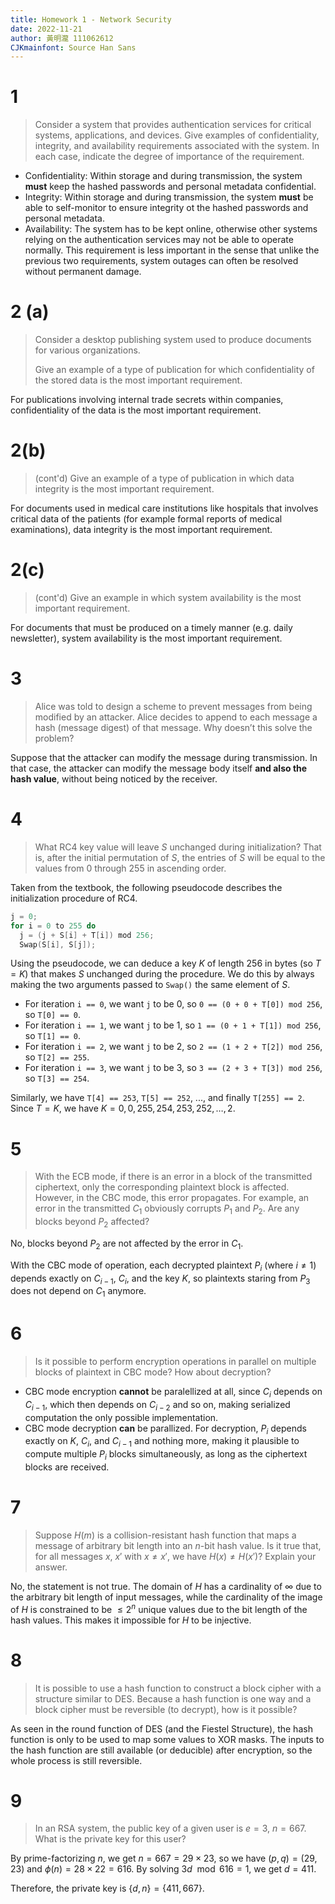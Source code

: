 ```yaml
---
title: Homework 1 - Network Security
date: 2022-11-21
author: 黃明瀧 111062612
CJKmainfont: Source Han Sans
---
```


# 1

> Consider a system that provides authentication services for critical systems, applications, and devices. Give examples of confidentiality, integrity, and availability requirements associated with the system. In each case, indicate the degree of importance of the requirement.

- Confidentiality: Within storage and during transmission, the system **must** keep the hashed passwords and personal metadata confidential.
- Integrity: Within storage and during transmission, the system **must** be able to self-monitor to ensure integrity ot the hashed passwords and personal metadata.
- Availability: The system has to be kept online, otherwise other systems relying on the authentication services may not be able to operate normally. This requirement is less important in the sense that unlike the previous two requirements, system outages can often be resolved without permanent damage.

# 2 (a)

> Consider a desktop publishing system used to produce documents for various organizations.
>
> Give an example of a type of publication for which confidentiality of the stored data is the most important requirement.

For publications involving internal trade secrets within companies, confidentiality of the data is the most important requirement.

# 2(b)

> (cont'd) Give an example of a type of publication in which data integrity is the most important requirement.

For documents used in medical care institutions like hospitals that involves critical data of the patients (for example formal reports of medical examinations), data integrity is the most important requirement.

# 2(c)

> (cont'd) Give an example in which system availability is the most important requirement.

For documents that must be produced on a timely manner (e.g. daily newsletter), system availability is the most important requirement.

# 3

> Alice was told to design a scheme to prevent messages from being modified by an attacker. Alice decides to append to each message a hash (message digest) of that message. Why doesn’t this solve the problem?

Suppose that the attacker can modify the message during transmission. In that case, the attacker can modify the message body itself **and also the hash value**, without being noticed by the receiver.

# 4

> What RC4 key value will leave $S$ unchanged during initialization? That is, after the initial permutation of $S$, the entries of $S$ will be equal to the values from 0 through 255 in ascending order.

Taken from the textbook, the following pseudocode describes the initialization procedure of RC4.

```c
j = 0;
for i = 0 to 255 do
  j = (j + S[i] + T[i]) mod 256;
  Swap(S[i], S[j]);
```

Using the pseudocode, we can deduce a key $K$ of length 256 in bytes (so $T = K$) that makes $S$ unchanged during the procedure.
We do this by always making the two arguments passed to `Swap()` the same element of $S$.

- For iteration `i == 0`, we want `j` to be 0, so `0 == (0 + 0 + T[0]) mod 256`, so `T[0] == 0`.
- For iteration `i == 1`, we want `j` to be 1, so `1 == (0 + 1 + T[1]) mod 256`, so `T[1] == 0`.
- For iteration `i == 2`, we want `j` to be 2, so `2 == (1 + 2 + T[2]) mod 256`, so `T[2] == 255`.
- For iteration `i == 3`, we want `j` to be 3, so `3 == (2 + 3 + T[3]) mod 256`, so `T[3] == 254`.

Similarly, we have `T[4] == 253`, `T[5] == 252`, ..., and finally `T[255] == 2`.
Since $T = K$, we have $K = 0, 0, 255, 254, 253, 252, \dots, 2$.

# 5

> With the ECB mode, if there is an error in a block of the transmitted ciphertext, only the corresponding plaintext block is affected. However, in the CBC mode, this error propagates. For example, an error in the transmitted $C_1$ obviously corrupts $P_1$ and $P_2$. Are any blocks beyond $P_2$ affected?

No, blocks beyond $P_2$ are not affected by the error in $C_1$.

With the CBC mode of operation, each decrypted plaintext $P_i$ (where $i \neq 1$) depends exactly on $C_{i - 1}$, $C_i$, and the key $K$, so plaintexts staring from $P_3$ does not depend on $C_1$ anymore.

# 6

> Is it possible to perform encryption operations in parallel on multiple blocks of plaintext in CBC mode? How about decryption?

- CBC mode encryption **cannot** be paralellized at all, since $C_i$ depends on $C_{i - 1}$, which then depends on $C_{i - 2}$ and so on, making serialized computation the only possible implementation.
- CBC mode decryption **can** be parallized. For decryption, $P_i$ depends exactly on $K$, $C_i$, and $C_{i - 1}$ and nothing more, making it plausible to compute multiple $P_i$ blocks simultaneously, as long as the ciphertext blocks are received.

# 7

> Suppose $H(m)$ is a collision-resistant hash function that maps a message of arbitrary bit length into an $n$-bit hash value. Is it true that, for all messages $x$, $x'$ with $x \neq x'$, we have $H(x) \neq H(x')$? Explain your answer.

No, the statement is not true. The domain of $H$ has a cardinality of $\infty$ due to the arbitrary bit length of input messages, while the cardinality of the image of $H$ is constrained to be $\leq 2^n$ unique values due to the bit length of the hash values. This makes it impossible for $H$ to be injective.

# 8

> It is possible to use a hash function to construct a block cipher with a structure similar to DES. Because a hash function is one way and a block cipher must be reversible (to decrypt), how is it possible?

As seen in the round function of DES (and the Fiestel Structure), the hash function is only to be used to map some values to XOR masks. The inputs to the hash function are still available (or deducible) after encryption, so the whole process is still reversible.

# 9

> In an RSA system, the public key of a given user is $e = 3$, $n = 667$. What is the private key for this user?

By prime-factorizing $n$, we get $n = 667 = 29 \times 23$, so we have $(p, q) = (29, 23)$ and $\phi(n) = 28 \times 22 = 616$.
By solving $3d \mod 616 = 1$, we get $d = 411$.

Therefore, the private key is $\{d, n\} = \{411, 667\}$.
